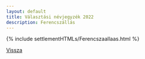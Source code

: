 ```yaml
---
layout: default
title: Választási névjegyzék 2022
description: Ferencszállás
---
```


{% include settlementHTMLs/Ferencszaallaas.html %}

[Vissza](./)